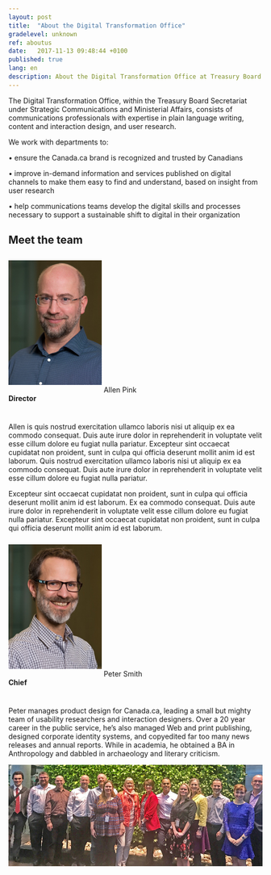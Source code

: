 ```yaml
---
layout: post
title:  "About the Digital Transformation Office"
gradelevel: unknown
ref: aboutus
date:   2017-11-13 09:48:44 +0100
published: true
lang: en
description: About the Digital Transformation Office at Treasury Board of Canada Secretariat. 
---
```

The Digital Transformation Office, within the Treasury Board Secretariat under Strategic Communications and Ministerial Affairs, consists of communications professionals with expertise in plain language writing, content and interaction design, and user research.

We work with departments to:

•	ensure the Canada.ca brand is recognized and trusted by Canadians

•	improve in-demand information and services published on digital channels to make them easy to find and understand, based on insight from user research

•	help communications teams develop the digital skills and processes necessary to support a sustainable shift to digital in their organization



## Meet the team

<div class="col-md-3 col-xs-12">
   <div class="pull-left" style="padding-bottom: 25px;">
   <img class="img-responsive"  style="margin-bottom: 15px; padding-top: 10px;" src="/images/DTO_blog_photo_DSC_3853_277x370.jpg" width="185px" alt="Allen Pink" />
      Allen Pink <br>
      <b> Director </b>
   </div>
</div>


<div class="col-md-9 col-xs-12">
<figcaption class="center-block">

   
<p>Allen is quis nostrud exercitation ullamco laboris nisi ut aliquip ex ea commodo consequat. Duis aute irure dolor in reprehenderit in voluptate velit esse cillum dolore eu fugiat nulla pariatur. Excepteur sint occaecat cupidatat non proident, sunt in culpa qui officia deserunt mollit anim id est laborum. Quis nostrud exercitation ullamco laboris nisi ut aliquip ex ea commodo consequat. Duis aute irure dolor in reprehenderit in voluptate velit esse cillum dolore eu fugiat nulla pariatur.</p>

<p>Excepteur sint occaecat cupidatat non proident, sunt in culpa qui officia deserunt mollit anim id est laborum. Ex ea commodo consequat. Duis aute irure dolor in reprehenderit in voluptate velit esse cillum dolore eu fugiat nulla pariatur. Excepteur sint occaecat cupidatat non proident, sunt in culpa qui officia deserunt mollit anim id est laborum.</p>

</figcaption>
</div>

<div class="clearfix"></div>


<div class="col-md-3 col-xs-12">
   <div class="pull-left" style="padding-bottom: 25px;">
   <img class="img-responsive"  style="margin-bottom: 15px; padding-top: 10px;" src="/images/DTO_blog_photo_DSC_3862_277x370.jpg" width="185px" alt="Peter Smith" />
      Peter Smith<br>
      <b>Chief</b>
   </div>
</div>


<div class="col-md-9 col-xs-12">
<figcaption class="center-block">

   
<p>Peter manages product design for Canada.ca, leading a small but mighty team of usability researchers and interaction designers. Over a 20 year career in the public service, he’s also managed Web and print publishing, designed corporate identity systems, and copyedited far too many news releases and annual reports. While in academia, he obtained a BA in Anthropology and dabbled in archaeology and literary criticism.</p>

</figcaption>
</div>

<div class="clearfix"></div>
<img class="img-responsive" src="/images/team_photo_Oct_2017_965x385px.jpg" alt="Photo of the DTO team, October 2017" />


